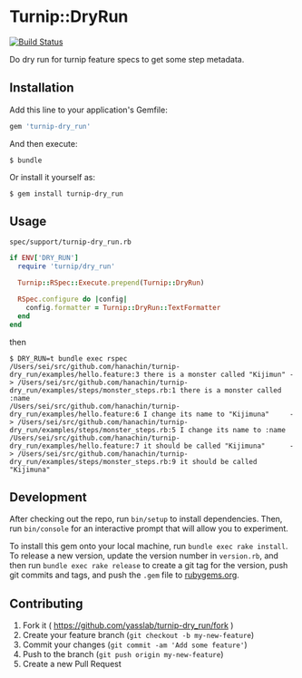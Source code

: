 # Turnip::DryRun
[![Build Status](https://travis-ci.org/yasslab/turnip-dry_run.svg?branch=master)](https://travis-ci.org/yasslab/turnip-dry_run)

Do dry run for turnip feature specs to get some step metadata.

## Installation

Add this line to your application's Gemfile:

```ruby
gem 'turnip-dry_run'
```

And then execute:

    $ bundle

Or install it yourself as:

    $ gem install turnip-dry_run

## Usage

`spec/support/turnip-dry_run.rb`

```rb
if ENV['DRY_RUN']
  require 'turnip/dry_run'

  Turnip::RSpec::Execute.prepend(Turnip::DryRun)

  RSpec.configure do |config|
    config.formatter = Turnip::DryRun::TextFormatter
  end
end
```

then

```
$ DRY_RUN=t bundle exec rspec
/Users/sei/src/github.com/hanachin/turnip-dry_run/examples/hello.feature:3 there is a monster called "Kijimun" -> /Users/sei/src/github.com/hanachin/turnip-dry_run/examples/steps/monster_steps.rb:1 there is a monster called :name
/Users/sei/src/github.com/hanachin/turnip-dry_run/examples/hello.feature:6 I change its name to "Kijimuna"     -> /Users/sei/src/github.com/hanachin/turnip-dry_run/examples/steps/monster_steps.rb:5 I change its name to :name
/Users/sei/src/github.com/hanachin/turnip-dry_run/examples/hello.feature:7 it should be called "Kijimuna"      -> /Users/sei/src/github.com/hanachin/turnip-dry_run/examples/steps/monster_steps.rb:9 it should be called "Kijimuna"
```

## Development

After checking out the repo, run `bin/setup` to install dependencies. Then, run `bin/console` for an interactive prompt that will allow you to experiment.

To install this gem onto your local machine, run `bundle exec rake install`. To release a new version, update the version number in `version.rb`, and then run `bundle exec rake release` to create a git tag for the version, push git commits and tags, and push the `.gem` file to [rubygems.org](https://rubygems.org).

## Contributing

1. Fork it ( https://github.com/yasslab/turnip-dry_run/fork )
2. Create your feature branch (`git checkout -b my-new-feature`)
3. Commit your changes (`git commit -am 'Add some feature'`)
4. Push to the branch (`git push origin my-new-feature`)
5. Create a new Pull Request
